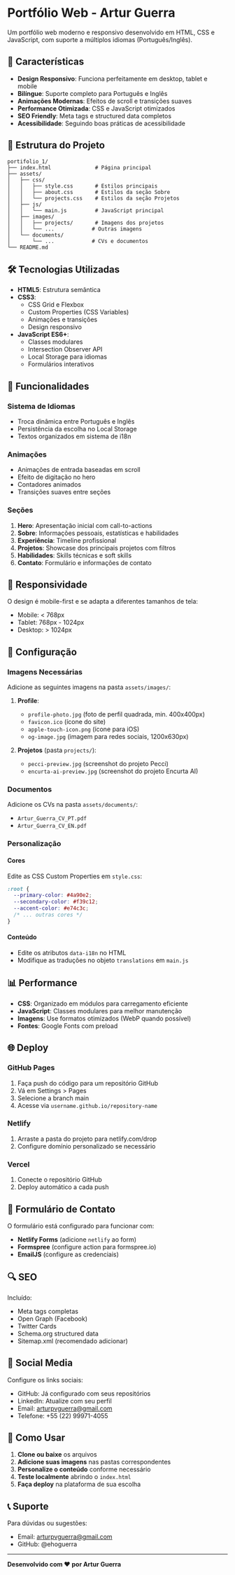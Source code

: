 # Portfólio Web - Artur Guerra

Um portfólio web moderno e responsivo desenvolvido em HTML, CSS e JavaScript, com suporte a múltiplos idiomas (Português/Inglês).

## 🚀 Características

- **Design Responsivo**: Funciona perfeitamente em desktop, tablet e mobile
- **Bilíngue**: Suporte completo para Português e Inglês
- **Animações Modernas**: Efeitos de scroll e transições suaves
- **Performance Otimizada**: CSS e JavaScript otimizados
- **SEO Friendly**: Meta tags e structured data completos
- **Acessibilidade**: Seguindo boas práticas de acessibilidade

## 📂 Estrutura do Projeto

```
portifolio_1/
├── index.html              # Página principal
├── assets/
│   ├── css/
│   │   ├── style.css       # Estilos principais
│   │   ├── about.css       # Estilos da seção Sobre
│   │   └── projects.css    # Estilos da seção Projetos
│   ├── js/
│   │   └── main.js         # JavaScript principal
│   ├── images/
│   │   ├── projects/       # Imagens dos projetos
│   │   └── ...            # Outras imagens
│   └── documents/
│       └── ...            # CVs e documentos
└── README.md
```

## 🛠️ Tecnologias Utilizadas

- **HTML5**: Estrutura semântica
- **CSS3**: 
  - CSS Grid e Flexbox
  - Custom Properties (CSS Variables)
  - Animações e transições
  - Design responsivo
- **JavaScript ES6+**:
  - Classes modulares
  - Intersection Observer API
  - Local Storage para idiomas
  - Formulários interativos

## 🎨 Funcionalidades

### Sistema de Idiomas
- Troca dinâmica entre Português e Inglês
- Persistência da escolha no Local Storage
- Textos organizados em sistema de i18n

### Animações
- Animações de entrada baseadas em scroll
- Efeito de digitação no hero
- Contadores animados
- Transições suaves entre seções

### Seções
1. **Hero**: Apresentação inicial com call-to-actions
2. **Sobre**: Informações pessoais, estatísticas e habilidades
3. **Experiência**: Timeline profissional
4. **Projetos**: Showcase dos principais projetos com filtros
5. **Habilidades**: Skills técnicas e soft skills
6. **Contato**: Formulário e informações de contato

## 📱 Responsividade

O design é mobile-first e se adapta a diferentes tamanhos de tela:
- Mobile: < 768px
- Tablet: 768px - 1024px
- Desktop: > 1024px

## 🔧 Configuração

### Imagens Necessárias

Adicione as seguintes imagens na pasta `assets/images/`:

1. **Profile**:
   - `profile-photo.jpg` (foto de perfil quadrada, min. 400x400px)
   - `favicon.ico` (ícone do site)
   - `apple-touch-icon.png` (ícone para iOS)
   - `og-image.jpg` (imagem para redes sociais, 1200x630px)

2. **Projetos** (pasta `projects/`):
   - `pecci-preview.jpg` (screenshot do projeto Pecci)
   - `encurta-ai-preview.jpg` (screenshot do projeto Encurta AI)

### Documentos

Adicione os CVs na pasta `assets/documents/`:
- `Artur_Guerra_CV_PT.pdf`
- `Artur_Guerra_CV_EN.pdf`

### Personalização

#### Cores
Edite as CSS Custom Properties em `style.css`:
```css
:root {
  --primary-color: #4a90e2;
  --secondary-color: #f39c12;
  --accent-color: #e74c3c;
  /* ... outras cores */
}
```

#### Conteúdo
- Edite os atributos `data-i18n` no HTML
- Modifique as traduções no objeto `translations` em `main.js`

## 📊 Performance

- **CSS**: Organizado em módulos para carregamento eficiente
- **JavaScript**: Classes modulares para melhor manutenção
- **Imagens**: Use formatos otimizados (WebP quando possível)
- **Fontes**: Google Fonts com preload

## 🌐 Deploy

### GitHub Pages
1. Faça push do código para um repositório GitHub
2. Vá em Settings > Pages
3. Selecione a branch main
4. Acesse via `username.github.io/repository-name`

### Netlify
1. Arraste a pasta do projeto para netlify.com/drop
2. Configure domínio personalizado se necessário

### Vercel
1. Conecte o repositório GitHub
2. Deploy automático a cada push

## 📧 Formulário de Contato

O formulário está configurado para funcionar com:
- **Netlify Forms** (adicione `netlify` ao form)
- **Formspree** (configure action para formspree.io)
- **EmailJS** (configure as credenciais)

## 🔍 SEO

Incluído:
- Meta tags completas
- Open Graph (Facebook)
- Twitter Cards
- Schema.org structured data
- Sitemap.xml (recomendado adicionar)

## 📱 Social Media

Configure os links sociais:
- GitHub: Já configurado com seus repositórios
- LinkedIn: Atualize com seu perfil
- Email: arturpvguerra@gmail.com
- Telefone: +55 (22) 99971-4055

## 🚀 Como Usar

1. **Clone ou baixe** os arquivos
2. **Adicione suas imagens** nas pastas correspondentes
3. **Personalize o conteúdo** conforme necessário
4. **Teste localmente** abrindo o `index.html`
5. **Faça deploy** na plataforma de sua escolha

## 📞 Suporte

Para dúvidas ou sugestões:
- Email: arturpvguerra@gmail.com
- GitHub: @ehoguerra

---

**Desenvolvido com ❤️ por Artur Guerra**